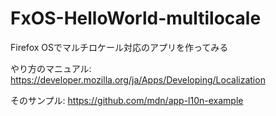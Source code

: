 # FxOS-HelloWorld-multilocale
Firefox OSでマルチロケール対応のアプリを作ってみる

やり方のマニュアル:
https://developer.mozilla.org/ja/Apps/Developing/Localization

そのサンプル:
https://github.com/mdn/app-l10n-example

